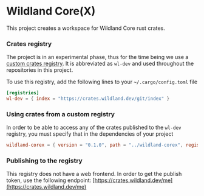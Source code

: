 # Wildland Core(X)

This project creates a workspace for Wildland Core rust crates.

### Crates registry

The project is in an experimental phase, thus for the time being we use a [custom crates registry](https://doc.rust-lang.org/cargo/reference/registries.html#using-an-alternate-registry). It is abbreviated as `wl-dev` and used throughout the repositories in this project.

To use this registry, add the following lines to your `~/.cargo/config.toml` file

```toml
[registries]
wl-dev = { index = "https://crates.wildland.dev/git/index" }
```

### Using crates from a custom registry

In order to be able to access any of the crates published to the `wl-dev` registry, you must specify that in the dependencies of your project

```toml
wildland-corex = { version = "0.1.0", path = "../wildland-corex", registry = "wl-dev" }
```

### Publishing to the registry

This registry does not have a web frontend. In order to get the publish token, use the following endpoint: [https://crates.wildland.dev/me](https://crates.wildland.dev/me)
